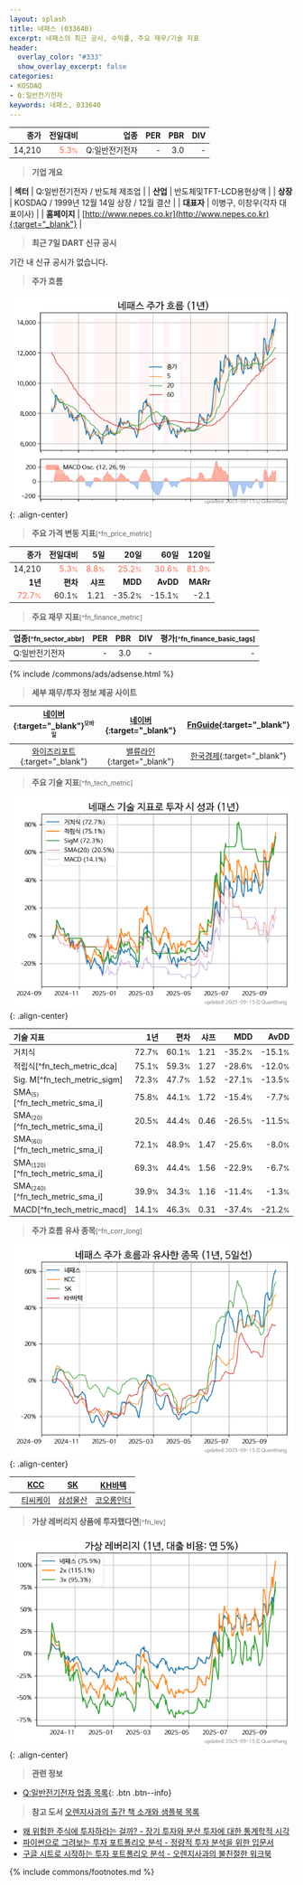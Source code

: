 ```yaml
---
layout: splash
title: 네패스 (033640)
excerpt: 네패스의 최근 공시, 수익률, 주요 재무/기술 지표
header:
  overlay_color: "#333"
  show_overlay_excerpt: false
categories:
- KOSDAQ
- Q:일반전기전자
keywords: 네패스, 033640
---
```


| **종가** | **전일대비** | **업종** | **PER** | **PBR** | **DIV** |
| -------: | -----------: | -------: | ------: | ------: | ------: |
| 14,210 | <span style="color: tomato">5.3<small>%</small></span> | Q:일반전기전자 | - | 3.0 | - |

<!-- more -->


> **기업 개요**<a id="company"></a>

| <span style="white-space:nowrap;">**섹터**</span> | Q:일반전기전자 / 반도체 제조업 |
| <span style="white-space:nowrap;">**산업**</span> | 반도체및TFT-LCD용현상액 |
| <span style="white-space:nowrap;">**상장**</span> | KOSDAQ / 1999년 12월 14일 상장 / 12월 결산 |
| <span style="white-space:nowrap;">**대표자**</span> | 이병구, 이창우(각자 대표이사) |
| <span style="white-space:nowrap;">**홈페이지**</span> | [http://www.nepes.co.kr](http://www.nepes.co.kr){:target="_blank"} |


> **최근 7일 DART 신규 공시**<a id="dart"></a>

기간 내 신규 공시가 없습니다.


> **주가 흐름**<a id="price"></a>

![033640](/stock/images/033640.png){: .align-center}


> **주요 가격 변동 지표**<small>[^fn_price_metric]</small>

| **종가** | **전일대비** | **5일** | **20일** | **60일** | **120일** |
| -------: | -----------: | ------: | -------: | -------: | --------: |
| 14,210 | <span style="color: tomato">5.3<small>%</small></span> | <span style="color: tomato">8.8<small>%</small></span> | <span style="color: tomato">25.2<small>%</small></span> | <span style="color: tomato">30.6<small>%</small></span> | <span style="color: tomato">81.9<small>%</small></span> |
| **1년** | **편차** | **샤프** | **MDD** | **AvDD** | **MARr** |
| <span style="color: tomato">72.7<small>%</small></span> | 60.1<small>%</small> | 1.21 | -35.2<small>%</small> | -15.1<small>%</small> | -2.1 |


> **주요 재무 지표**<small>[^fn_finance_metric]</small>

| **업종**<small>[^fn_sector_abbr]</small> | **PER** | **PBR** | **DIV** | **평가**<small>[^fn_finance_basic_tags]</small> |
| :--------------------------------------- | ------: | ------: | ------: | ----------------------------------------------: |
| Q:일반전기전자 | - | 3.0 | - | - |



{% include /commons/ads/adsense.html %}

> **세부 재무/투자 정보 제공 사이트**

| [네이버](https://m.stock.naver.com/domestic/stock/033640/finance/summary){:target="_blank"}<sup><small>모바일</small></sup> | [네이버](https://finance.naver.com/item/coinfo.naver?code=033640){:target="_blank"} | [FnGuide](https://comp.fnguide.com/SVO2/ASP/SVD_Invest.asp?gicode=A033640&MenuYn=Y){:target="_blank"} |
| :---: | :---: | :---: |
| [와이즈리포트](https://comp.wisereport.co.kr/company/c1040001.aspx?cmp_cd=033640){:target="_blank"} | [밸류라인](https://www.valueline.co.kr/finance/summary/033640){:target="_blank"} | [한국경제](https://markets.hankyung.com/stock/033640/financial-summary){:target="_blank"} |


> **주요 기술 지표**<small>[^fn_tech_metric]</small>


![033640](/stock/images/033640_tech.png){: .align-center}

| **기술 지표** | **1년** | **편차** | **샤프** | **MDD** | **AvDD** |
| :------------ | ------: | -----------: | -------: | ------: | -------: |
| 거치식 | 72.7<small>%</small> | 60.1<small>%</small> | 1.21 | -35.2<small>%</small> | -15.1<small>%</small> |
| 적립식[^fn_tech_metric_dca] | 75.1<small>%</small> | 59.3<small>%</small> | 1.27 | -28.6<small>%</small> | -12.0<small>%</small> |
| Sig. M[^fn_tech_metric_sigm] | 72.3<small>%</small> | 47.7<small>%</small> | 1.52 | -27.1<small>%</small> | -13.5<small>%</small> |
| SMA<small><sub>(5)</sub></small>[^fn_tech_metric_sma_i] | 75.8<small>%</small> | 44.1<small>%</small> | 1.72 | -15.4<small>%</small> | -7.7<small>%</small> |
| SMA<small><sub>(20)</sub></small>[^fn_tech_metric_sma_i] | 20.5<small>%</small> | 44.4<small>%</small> | 0.46 | -26.5<small>%</small> | -11.5<small>%</small> |
| SMA<small><sub>(60)</sub></small>[^fn_tech_metric_sma_i] | 72.1<small>%</small> | 48.9<small>%</small> | 1.47 | -25.6<small>%</small> | -8.0<small>%</small> |
| SMA<small><sub>(120)</sub></small>[^fn_tech_metric_sma_i] | 69.3<small>%</small> | 44.4<small>%</small> | 1.56 | -22.9<small>%</small> | -6.7<small>%</small> |
| SMA<small><sub>(240)</sub></small>[^fn_tech_metric_sma_i] | 39.9<small>%</small> | 34.3<small>%</small> | 1.16 | -11.4<small>%</small> | -1.3<small>%</small> |
| MACD[^fn_tech_metric_macd] | 14.1<small>%</small> | 46.3<small>%</small> | 0.31 | -37.4<small>%</small> | -21.2<small>%</small> |


> **주가 흐름 유사 종목**<a id="corr"></a><small>[^fn_corr_long]</small>

![033640](/stock/images/033640_corr.png){: .align-center}

|       | [KCC](/002380/) | [SK](/034730/) | [KH바텍](/060720/) |
| :---: | :------------------------------------: | :------------------------------------: | :------------------------------------: |
|       | [티씨케이](/064760/) | [삼성물산](/028260/) | [코오롱인더](/120110/) |


> **가상 레버리지 상품에 투자했다면**<a id="2x"></a><small>[^fn_lev]</small>

![033640](/stock/images/033640_2x.png){: .align-center}


> **관련 정보**

- [Q:일반전기전자 업종 목록](/stats/sector/kosdaq_업종_일반전기전자_종목/){: .btn .btn--info}

> **참고 도서** [오렌지사과의 출간 책 소개와 샘플북 목록](https://kongdori.tistory.com/691)

- [왜 위험한 주식에 투자하라는 걸까? - 장기 투자와 분산 투자에 대한 통계학적 시각](https://kongdori.tistory.com/421)
- [파이썬으로 그려보는 투자 포트폴리오 분석  - 정량적 투자 분석을 위한 입문서](https://kongdori.tistory.com/643)
- [구글 시트로 시작하는 투자 포트폴리오 분석 - 오렌지사과의 불친절한 워크북](https://kongdori.tistory.com/449)


{% include commons/footnotes.md %}